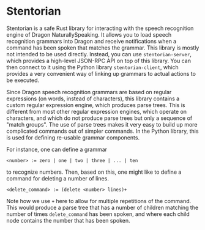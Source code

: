 # Stentorian
Stentorian is a safe Rust library for interacting with the speech recognition engine of Dragon NaturallySpeaking. It allows you to load speech recognition grammars into Dragon and receive notifications when a command has been spoken that matches the grammar. This library is mostly not intended to be used directly. Instead, you can use `stentorian-server`, which provides a high-level JSON-RPC API on top of this library. You can then connect to it using the Python library `stentorian-client`, which provides a very convenient way of linking up grammars to actual actions to be executed.

Since Dragon speech recognition grammars are based on regular expressions (on words, instead of characters), this library contains a custom regular expression engine, which produces parse trees. This is different from most other regular expression engines, which operate on characters, and which do not produce parse trees but only a sequence of "match groups". The use of parse trees makes it very easy to build up more complicated commands out of simpler commands. In the Python library, this is used for defining re-usable grammar components.

For instance, one can define a grammar
```
<number> := zero | one | two | three | ... | ten
```
to recognize numbers. Then, based on this, one might like to define a command for deleting a number of lines.
```
<delete_command> := (delete <number> lines)+
```
Note how we use `+` here to allow for multiple repetitions of the command. This would produce a parse tree that has a number of children matching the number of times `delete_command` has been spoken, and where each child node contains the number that has been spoken.
